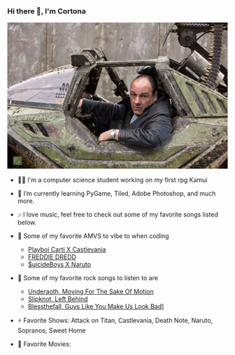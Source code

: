 ### Hi there 👋, I'm Cortona
<img src="./assets/WartHog.JPG" width="600">


- 👨‍🎓 I'm a computer science student working on my first rpg Kamui
- 🌱 I’m currently learning PyGame, Tiled, Adobe Photoshop, and much more.
- 🎶 I love music, feel free to check out some of my favorite songs listed below.

- 🎵 Some of my favorite AMVS to vibe to when coding
    - [Playboi Carti X Castlevania](https://youtu.be/x71ZfTqxaxQ)
    - [FREDDIE DREDD](https://youtu.be/9AOmAa96Fb4)
    - [$uicideBoys X Naruto](https://youtu.be/qnTlTrA3T2A)

- 🎸 Some of my favorite rock songs to listen to are
    - [Underaoth, Moving For The Sake Of Motion](https://youtu.be/iq596Y2Fa1E)
    - [Slipknot, Left Behind](https://youtu.be/D1jQKpse7Yw)
    - [Blessthefall, Guys Like You Make Us Look Bad](https://youtu.be/KRDx2M9jXMA)]


- ⚡ Favorite Shows: Attack on Titan, Castlevania, Death Note, Naruto, Sopranos, Sweet Home
- 🎥 Favorite Movies: 

<!--
**Cortona1/Cortona1** is a ✨ _special_ ✨ repository because its `README.md` (this file) appears on your GitHub profile.

Here are some ideas to get you started:

- 🔭 I’m currently working on ...
- 🌱 I’m currently learning ...
- 👯 I’m looking to collaborate on ...
- 🤔 I’m looking for help with ...
- 💬 Ask me about ...
- 📫 How to reach me: ...
- 😄 Pronouns: ...
- ⚡ Fun fact: ...
-->

